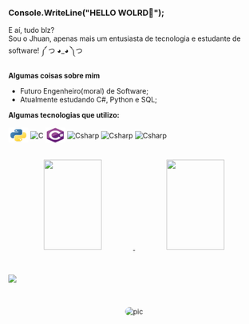 ### Console.WriteLine("HELLO WOLRD👋");

<!--
**jhuanFerreira03/jhuanferreira03** is a ✨ _special_ ✨ repository because its `README.md` (this file) appears on your GitHub profile.

Here are some ideas to get you started:

- 🔭 I’m currently working on ...
- 🌱 I’m currently learning ...
- 👯 I’m looking to collaborate on ...
- 🤔 I’m looking for help with ...
- 💬 Ask me about ...
- 📫 How to reach me: ...
- 😄 Pronouns: ...
- ⚡ Fun fact: ...
-->
E aí, tudo blz?<br>
Sou o Jhuan, apenas mais um entusiasta de tecnologia e estudante de software! ༼ つ ◕_◕ ༽つ<br><br>
<strong>Algumas coisas sobre mim</strong>
- Futuro Engenheiro(moral) de Software;
- Atualmente estudando C#, Python e SQL;

<div>
  <strong>Algumas tecnologias que utilizo:</strong>
</div>
<div style="display: inline_block"><br>
  <img align="center" alt="Python" height="30" width="40" src="https://raw.githubusercontent.com/devicons/devicon/master/icons/python/python-original.svg">
  <img align="center" alt="C" height="30" width="40" src="https://cdn.jsdelivr.net/gh/devicons/devicon/icons/c/c-original.svg">
  <img align="center" alt="Csharp" height="30" width="40" src="https://raw.githubusercontent.com/devicons/devicon/master/icons/csharp/csharp-original.svg">
  <img align="center" alt="Csharp" height="30" width="40" src="https://cdn.jsdelivr.net/gh/devicons/devicon/icons/mysql/mysql-plain.svg">
  <img align="center" alt="Csharp" height="30" width="40" src="https://cdn.jsdelivr.net/gh/devicons/devicon/icons/html5/html5-original.svg">
  <img align="center" alt="Csharp" height="30" width="40" src="https://cdn.jsdelivr.net/gh/devicons/devicon/icons/css3/css3-original.svg">
         
</div>
<br><br>
<div align="center">
  <a href="https://github.com/jhuanferreira03">
  <img width="48%" height="180em" src="https://github-readme-stats.vercel.app/api?username=jhuanferreira03&show_icons=true&theme=radical&include_all_commits=true&count_private=true"/>
  <img width="48%" height="180em" src="https://github-readme-stats.vercel.app/api/top-langs/?username=jhuanferreira03&layout=compact&langs_count=7&theme=radical"/>
</div>
<div>
  
##
<br>
<div> 
  <a href="" target="_blank"><img src="https://img.shields.io/badge/-LinkedIn-%230077B5?style=for-the-badge&logo=linkedin&logoColor=white" target="_blank"></a>  
</div>
  
##
<br>
<div align="center">
  <img  alt="pic" width="70%" height="auto" style="border-radius:50px;" src="https://media.giphy.com/media/ZFR9UV7j0pkSC8mdzi/giphy.gif">
</div>
